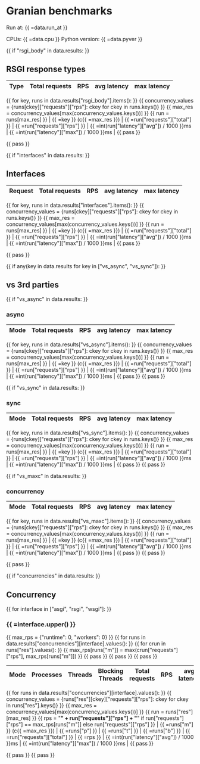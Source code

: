 # Granian benchmarks

Run at: {{ =data.run_at }}

CPUs: {{ =data.cpu }}
Python version: {{ =data.pyver }}

{{ if "rsgi_body" in data.results: }}
## RSGI response types

| Type | Total requests | RPS | avg latency | max latency |
| --- | --- | --- | --- | --- |
{{ for key, runs in data.results["rsgi_body"].items(): }}
{{ concurrency_values = {runs[ckey]["requests"]["rps"]: ckey for ckey in runs.keys()} }}
{{ max_res = concurrency_values[max(concurrency_values.keys())] }}
{{ run = runs[max_res] }}
| {{ =key }} (c{{ =max_res }}) | {{ =run["requests"]["total"] }} | {{ =run["requests"]["rps"] }} | {{ =int(run["latency"]["avg"]) / 1000 }}ms | {{ =int(run["latency"]["max"]) / 1000 }}ms |
{{ pass }}

{{ pass }}

{{ if "interfaces" in data.results: }}
## Interfaces

| Request | Total requests | RPS | avg latency | max latency |
| --- | --- | --- | --- | --- |
{{ for key, runs in data.results["interfaces"].items(): }}
{{ concurrency_values = {runs[ckey]["requests"]["rps"]: ckey for ckey in runs.keys()} }}
{{ max_res = concurrency_values[max(concurrency_values.keys())] }}
{{ run = runs[max_res] }}
| {{ =key }} (c{{ =max_res }}) | {{ =run["requests"]["total"] }} | {{ =run["requests"]["rps"] }} | {{ =int(run["latency"]["avg"]) / 1000 }}ms | {{ =int(run["latency"]["max"]) / 1000 }}ms |
{{ pass }}

{{ pass }}

{{ if any(key in data.results for key in ["vs_async", "vs_sync"]): }}
## vs 3rd parties

{{ if "vs_async" in data.results: }}
### async

| Mode | Total requests | RPS | avg latency | max latency |
| --- | --- | --- | --- | --- |
{{ for key, runs in data.results["vs_async"].items(): }}
{{ concurrency_values = {runs[ckey]["requests"]["rps"]: ckey for ckey in runs.keys()} }}
{{ max_res = concurrency_values[max(concurrency_values.keys())] }}
{{ run = runs[max_res] }}
| {{ =key }} (c{{ =max_res }}) | {{ =run["requests"]["total"] }} | {{ =run["requests"]["rps"] }} | {{ =int(run["latency"]["avg"]) / 1000 }}ms | {{ =int(run["latency"]["max"]) / 1000 }}ms |
{{ pass }}
{{ pass }}

{{ if "vs_sync" in data.results: }}
### sync

| Mode | Total requests | RPS | avg latency | max latency |
| --- | --- | --- | --- | --- |
{{ for key, runs in data.results["vs_sync"].items(): }}
{{ concurrency_values = {runs[ckey]["requests"]["rps"]: ckey for ckey in runs.keys()} }}
{{ max_res = concurrency_values[max(concurrency_values.keys())] }}
{{ run = runs[max_res] }}
| {{ =key }} (c{{ =max_res }}) | {{ =run["requests"]["total"] }} | {{ =run["requests"]["rps"] }} | {{ =int(run["latency"]["avg"]) / 1000 }}ms | {{ =int(run["latency"]["max"]) / 1000 }}ms |
{{ pass }}
{{ pass }}

{{ if "vs_maxc" in data.results: }}
### concurrency

| Mode | Total requests | RPS | avg latency | max latency |
| --- | --- | --- | --- | --- |
{{ for key, runs in data.results["vs_maxc"].items(): }}
{{ concurrency_values = {runs[ckey]["requests"]["rps"]: ckey for ckey in runs.keys()} }}
{{ max_res = concurrency_values[max(concurrency_values.keys())] }}
{{ run = runs[max_res] }}
| {{ =key }} (c{{ =max_res }}) | {{ =run["requests"]["total"] }} | {{ =run["requests"]["rps"] }} | {{ =int(run["latency"]["avg"]) / 1000 }}ms | {{ =int(run["latency"]["max"]) / 1000 }}ms |
{{ pass }}
{{ pass }}

{{ pass }}

{{ if "concurrencies" in data.results: }}
## Concurrency

{{ for interface in ["asgi", "rsgi", "wsgi"]: }}
### {{ =interface.upper() }}
{{ max_rps = {"runtime": 0, "workers": 0} }}
{{ for runs in data.results["concurrencies"][interface].values(): }}
{{ for crun in runs["res"].values(): }}
{{ max_rps[runs["m"]] = max(crun["requests"]["rps"], max_rps[runs["m"]]) }}
{{ pass }}
{{ pass }}
{{ pass }}

| Mode | Processes | Threads | Blocking Threads | Total requests | RPS | avg latency | max latency |
| --- | --- | --- | --- | --- | --- | --- | --- |
{{ for runs in data.results["concurrencies"][interface].values(): }}
{{ concurrency_values = {runs["res"][ckey]["requests"]["rps"]: ckey for ckey in runs["res"].keys()} }}
{{ max_res = concurrency_values[max(concurrency_values.keys())] }}
{{ run = runs["res"][max_res] }}
{{ rps = "**" + run["requests"]["rps"] + "**" if run["requests"]["rps"] == max_rps[runs["m"]] else run["requests"]["rps"] }}
| {{ =runs["m"] }} (c{{ =max_res }}) | {{ =runs["p"] }} | {{ =runs["t"] }} | {{ =runs["b"] }} | {{ =run["requests"]["total"] }} | {{ =rps }} | {{ =int(run["latency"]["avg"]) / 1000 }}ms | {{ =int(run["latency"]["max"]) / 1000 }}ms |
{{ pass }}

{{ pass }}
{{ pass }}
